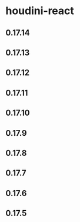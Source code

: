 # houdini-react

## 0.17.14

## 0.17.13

## 0.17.12

## 0.17.11

## 0.17.10

## 0.17.9

## 0.17.8

## 0.17.7

## 0.17.6

## 0.17.5
